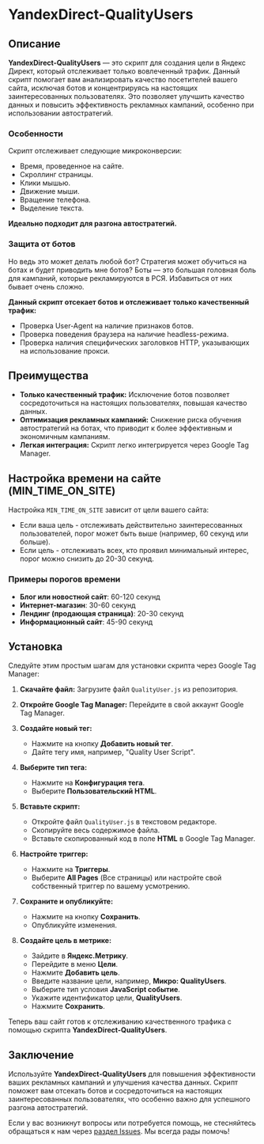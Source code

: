 # YandexDirect-QualityUsers

## Описание

**YandexDirect-QualityUsers** — это скрипт для создания цели в Яндекс Директ, который отслеживает только вовлеченный трафик. Данный скрипт помогает вам анализировать качество посетителей вашего сайта, исключая ботов и концентрируясь на настоящих заинтересованных пользователях. Это позволяет улучшить качество данных и повысить эффективность рекламных кампаний, особенно при использовании автостратегий.

### Особенности

Скрипт отслеживает следующие микроконверсии:

- Время, проведенное на сайте.
- Скроллинг страницы.
- Клики мышью.
- Движение мыши.
- Вращение телефона.
- Выделение текста.

**Идеально подходит для разгона автостратегий.**

### Защита от ботов

Но ведь это может делать любой бот? Стратегия может обучиться на ботах и будет приводить мне ботов? Боты — это большая головная боль для кампаний, которые рекламируются в РСЯ. Избавиться от них бывает очень сложно.

**Данный скрипт отсекает ботов и отслеживает только качественный трафик:**

- Проверка User-Agent на наличие признаков ботов.
- Проверка поведения браузера на наличие headless-режима.
- Проверка наличия специфических заголовков HTTP, указывающих на использование прокси.

## Преимущества

- **Только качественный трафик:** Исключение ботов позволяет сосредоточиться на настоящих пользователях, повышая качество данных.
- **Оптимизация рекламных кампаний:** Снижение риска обучения автостратегий на ботах, что приводит к более эффективным и экономичным кампаниям.
- **Легкая интеграция:** Скрипт легко интегрируется через Google Tag Manager.

## Настройка времени на сайте (MIN_TIME_ON_SITE)

Настройка `MIN_TIME_ON_SITE` зависит от цели вашего сайта:

- Если ваша цель - отслеживать действительно заинтересованных пользователей, порог может быть выше (например, 60 секунд или больше).
- Если цель - отслеживать всех, кто проявил минимальный интерес, порог можно снизить до 20-30 секунд.

### Примеры порогов времени

- **Блог или новостной сайт**: 60-120 секунд
- **Интернет-магазин**: 30-60 секунд
- **Лендинг (продающая страница)**: 20-30 секунд
- **Информационный сайт**: 45-90 секунд

## Установка

Следуйте этим простым шагам для установки скрипта через Google Tag Manager:

1. **Скачайте файл:** Загрузите файл `QualityUser.js` из репозитория.
2. **Откройте Google Tag Manager:** Перейдите в свой аккаунт Google Tag Manager.
3. **Создайте новый тег:**
   - Нажмите на кнопку **Добавить новый тег**.
   - Дайте тегу имя, например, "Quality User Script".
4. **Выберите тип тега:**
   - Нажмите на **Конфигурация тега**.
   - Выберите **Пользовательский HTML**.
5. **Вставьте скрипт:**
   - Откройте файл `QualityUser.js` в текстовом редакторе.
   - Скопируйте весь содержимое файла.
   - Вставьте скопированный код в поле **HTML** в Google Tag Manager.
6. **Настройте триггер:**
   - Нажмите на **Триггеры**.
   - Выберите **All Pages** (Все страницы) или настройте свой собственный триггер по вашему усмотрению.
7. **Сохраните и опубликуйте:**
   - Нажмите на кнопку **Сохранить**.
   - Опубликуйте изменения.

8. **Создайте цель в метрике:**
   - Зайдите в **Яндекс.Метрику**.
   - Перейдите в меню **Цели**.
   - Нажмите **Добавить цель**.
   - Введите название цели, например, **Микро: QualityUsers**.
   - Выберите тип условия **JavaScript событие**.
   - Укажите идентификатор цели, **QualityUsers**.
   - Нажмите **Сохранить**.

Теперь ваш сайт готов к отслеживанию качественного трафика с помощью скрипта **YandexDirect-QualityUsers**.

## Заключение

Используйте **YandexDirect-QualityUsers** для повышения эффективности ваших рекламных кампаний и улучшения качества данных. Скрипт поможет вам отсекать ботов и сосредоточиться на настоящих заинтересованных пользователях, что особенно важно для успешного разгона автостратегий.

Если у вас возникнут вопросы или потребуется помощь, не стесняйтесь обращаться к нам через [раздел Issues](https://github.com/it-vbg/YandexDirect-QualityUsers/issues). Мы всегда рады помочь!
